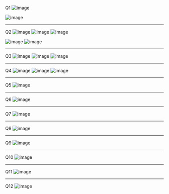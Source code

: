 Q1
![image](https://github.com/user-attachments/assets/4ff0810b-107e-4d93-a9d3-f41f4a8d6111)

![image](https://github.com/user-attachments/assets/1d18095d-cb2e-453d-8b3b-ff939cac6b15)

---
Q2
![image](https://github.com/user-attachments/assets/b849dc6c-a863-4543-9f9e-b956418df2ed)
![image](https://github.com/user-attachments/assets/1ec21dc9-fafd-4b1f-8cfd-1e84bf90680f)
![image](https://github.com/user-attachments/assets/f25512f9-1024-49a5-b062-39f4a912956f)

![image](https://github.com/user-attachments/assets/baf806ae-f524-41c4-8881-c7f4ecc8e97f)
![image](https://github.com/user-attachments/assets/03d6d8ff-7df7-433e-bf4c-2413286c6f46)


---
Q3
![image](https://github.com/user-attachments/assets/4f789969-758c-4073-ba79-c6e518a051af)
![image](https://github.com/user-attachments/assets/a8839c62-5119-4673-ac5d-0208267fb95b)
![image](https://github.com/user-attachments/assets/7445efe6-8f2d-4742-bb25-899c64968da7)

---
Q4
![image](https://github.com/user-attachments/assets/41d1f78e-42a0-4e17-a955-72e2468de94f)
![image](https://github.com/user-attachments/assets/e71a0e11-39da-4788-8a56-51f7900e9ce6)
![image](https://github.com/user-attachments/assets/9c2ca2f2-6f9d-4357-a508-732a74d5f86a)

---
Q5
![image](https://github.com/user-attachments/assets/3a2f9486-6fed-4728-8ffb-df2827aa9fda)

---
Q6
![image](https://github.com/user-attachments/assets/3f239109-934d-4ba3-9ca2-1442e2b24c18)

---

Q7
![image](https://github.com/user-attachments/assets/9cba920a-0132-4d8e-b285-236a5522b7b5)

---

Q8
![image](https://github.com/user-attachments/assets/38e409cf-97cb-4ea3-adcd-4709dec5c2d7)

---

Q9
![image](https://github.com/user-attachments/assets/8304c8ea-6e32-4a3d-b789-8b21afe69f83)

---

Q10
![image](https://github.com/user-attachments/assets/705bdf1b-ab98-4e26-8c46-45391c6f3694)

---

Q11
![image](https://github.com/user-attachments/assets/4464c894-c7e4-449e-a459-937b33f8c86f)

---
Q12
![image](https://github.com/user-attachments/assets/327628d9-a5fd-4463-8ff2-075a74a89e12)
